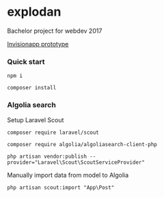 # explodan
Bachelor project for webdev 2017

[Invisionapp prototype](https://invis.io/Y6DCT9HKA)

### Quick start
`npm i`

`composer install`

### Algolia search 

Setup Laravel Scout


`composer require laravel/scout`


`composer require algolia/algoliasearch-client-php`


`php artisan vendor:publish --provider="Laravel\Scout\ScoutServiceProvider"`


Manually import data from model to Algolia

`php artisan scout:import "App\Post"`
